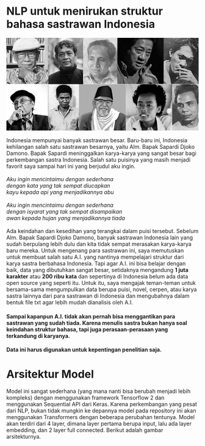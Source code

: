 <h1>NLP untuk menirukan struktur bahasa sastrawan Indonesia</h1>

![Sastrawan Indonesia](/gambar/Sastrawan-Indonesia.png)

<p>Indonesia mempunyai banyak sastrawan besar. Baru-baru ini, Indonesia kehilangan salah satu sastrawan besarnya, yaitu Alm. Bapak Sapardi Djoko Damono. Bapak Sapardi meninggalkan karya-karya yang sangat besar bagi perkembangan sastra Indonesia. Salah satu puisinya yang masih menjadi favorit saya sampai hari ini yang berjudul aku ingin. <br>
<br>
<em>Aku ingin mencintaimu dengan sederhana<br>
dengan kata yang tak sempat diucapkan<br>
kayu kepada api yang menjadikannya abu<br>
<br>
Aku ingin mencintaimu dengan sederhana<br>
dengan isyarat yang tak sempat disampaikan<br>
awan kepada hujan yang menjadikannya tiada</em><br>
<br>
Ada keindahan dan kesedihan yang terangkai dalam puisi tersebut. Sebelum Alm. Bapak Sapardi Djoko Damono, banyak sastrawan Indonesia lain yang sudah berpulang lebih dulu dan kita tidak sempat merasakan karya-karya baru mereka. Untuk mengenang para sastrawan ini, saya memutuskan untuk membuat salah satu A.I. yang nantinya mempelajari struktur dari karya sastra berbahasa Indonesia. Tapi agar A.I. ini bisa belajar dengan baik, data yang dibutuhkan sangat besar, setidaknya mengandung <strong>1 juta karakter</strong> atau <strong>200 ribu kata</strong> dan sepertinya di Indonesia belum ada data open source yang seperti itu. Untuk itu, saya mengajak teman-teman untuk bersama-sama mengumpulkan data berupa puisi, novel, cerpen, atau karya sastra lainnya dari para sastrawan di Indonesia dan mengubahnya dalam bentuk file txt agar lebih mudah dianalisis oleh A.I.
</p>

<h4>Sampai kapanpun A.I. tidak akan pernah bisa menggantikan para sastrawan yang sudah tiada. Karena menulis sastra bukan hanya soal keindahan struktur bahasa, tapi juga perasaan-perasaan yang terkandung di karyanya.</h4>
<h4>Data ini harus digunakan untuk kepentingan penelitian saja.</h4>

<h1>Arsitektur Model</h1>

<p>Model ini sangat sederhana (yang mana nanti bisa berubah menjadi lebih kompleks) dengan menggunakan framework Tensorflow 2 dan menggunakan Sequential API dari Keras. Karena perkembangan yang pesat dari NLP, bukan tidak mungkin ke depannya model pada repository ini akan menggunakan Transformers dengan beberapa perubahan tentunya. Model akan terdiri dari 4 layer, dimana layer pertama berupa input, lalu ada layer embedding, dan 2 layer full connected. Berikut adalah gambar arsitekturnya.</p>